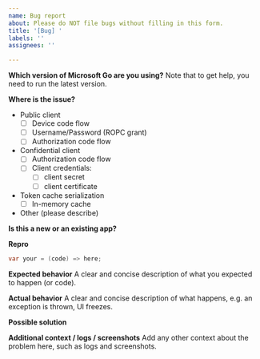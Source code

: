 ```yaml
---
name: Bug report
about: Please do NOT file bugs without filling in this form.
title: '[Bug] '
labels: ''
assignees: ''

---
```


**Which version of Microsoft Go are you using?**
Note that to get help, you need to run the latest version. 
<!-- E.g. Microsoft Authentication Library for Go 1.0.0-preview -->

**Where is the issue?**
* Public client
    * [ ] Device code flow
    * [ ] Username/Password (ROPC grant)
    * [ ] Authorization code flow 
* Confidential client
    * [ ] Authorization code flow 
    * [ ] Client credentials:
        * [ ] client secret
        * [ ] client certificate
* Token cache serialization
     * [ ] In-memory cache
* Other (please describe)

**Is this a new or an existing app?**
<!-- Ex:
a. The app is in production and I have upgraded to a new version of Microsoft Authentication Library for Go.
b. The app is in production and I haven't upgraded Microsoft Authentication Library for Go, but started seeing this issue.
c. This is a new app or an experiment.
-->

**Repro**

```csharp
var your = (code) => here;
```

**Expected behavior**
A clear and concise description of what you expected to happen (or code).

**Actual behavior**
A clear and concise description of what happens, e.g. an exception is thrown, UI freezes.

**Possible solution**
<!--- Only if you have suggestions on a fix for the bug. -->

**Additional context / logs / screenshots**
Add any other context about the problem here, such as logs and screenshots.
